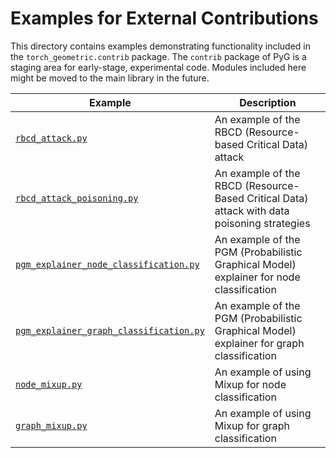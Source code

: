 # Examples for External Contributions

This directory contains examples demonstrating functionality included in the `torch_geometric.contrib` package.
The `contrib` package of PyG is a staging area for early-stage, experimental code.
Modules included here might be moved to the main library in the future.

| Example                                                                            | Description                                                                                 |
| ---------------------------------------------------------------------------------- | ------------------------------------------------------------------------------------------- |
| [`rbcd_attack.py`](./rbcd_attack.py)                                               | An example of the RBCD (Resource-based Critical Data) attack                                |
| [`rbcd_attack_poisoning.py`](./rbcd_attack_poisoning.py)                           | An example of the RBCD (Resource-Based Critical Data) attack with data poisoning strategies |
| [`pgm_explainer_node_classification.py`](./pgm_explainer_node_classification.py)   | An example of the PGM (Probabilistic Graphical Model) explainer for node classification     |
| [`pgm_explainer_graph_classification.py`](./pgm_explainer_graph_classification.py) | An example of the PGM (Probabilistic Graphical Model) explainer for graph classification    |
| [`node_mixup.py`](./node_mixup.py)                                                 | An example of using Mixup for node classification                                           |
| [`graph_mixup.py`](./graph_mixup.py)                                               | An example of using Mixup for graph classification                                          |

